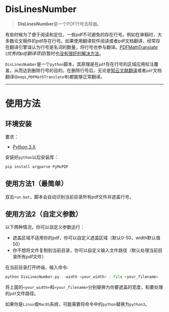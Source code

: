 # DisLinesNumber
>**DisLinesNumber**是一个PDF行号去除器。

有些时候为了便于阅读和定位，一些pdf不可避免的存在行号。例如在审稿时，大多数论文稿件的pdf存在行号。如果使用翻译软件阅读或者pdf文档翻译，经常存在翻译引擎误认为行号是名词的数量，将行号也参与翻译。[PDFMathTranslate](https://github.com/Byaidu/PDFMathTranslate) (*优秀的pdf翻译项目*)暂时也[没有很好的解决方法](https://github.com/Byaidu/PDFMathTranslate/issues/641)。

`DisLinesNumber`是一个`python`脚本，其原理是在`pdf`存在行号的区域应用标注覆盖，从而达到删除行号的目的。在删除行号后，无论是[知云文献翻译](https://www.zhiyunwenxian.cn/)或者`pdf`文档翻译(`DeepL`,`PDFMathTranslate等`)都能够正常翻译。

---
# 使用方法

## 环境安装
要求：
- [Python 3.X](https://www.python.org/downloads/)

安装好`python`以后安装库：
````bash
pip install argparse PyMuPDF
````

## 使用方法1（最简单）
双击`run.bat`，脚本会自动识别当前目录所有pdf文件并遮盖行号。

## 使用方法2（自定义参数）
以下两种情况，你可以自定义参数运行：
- 遮盖区域不适用你的pdf，你可以自定义遮盖区域（默认0-50，width默认值50）
- 你不想将文件复制到当前目录，你可以自定义输入文件路径（默认处理当前目录所有pdf文件）

在当前目录打开终端，输入命令:
```python
python DisLinesNumber.py --width <your_width> --file <your_filename>
```

将上面的`<your_width>`和`<your_filename>`分别替换为你要遮盖的宽度，和要处理的`pdf`文件路径。

如果你是`Linux`或`MacOS`系统，可能需要将命令中的`python`替换为`python3`。
